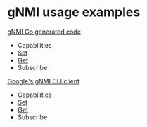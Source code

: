 # gNMI usage examples

[gNMI Go generated code](https://github.com/openconfig/gnmi/blob/master/proto/gnmi/gnmi.pb.go)
- Capabilities
- [Set](go-set.md)
- [Get](go-get.md)
- Subscribe

[Google's gNMI CLI client](https://github.com/openconfig/gnmi/tree/master/cmd/gnmi_cli)
- Capabilities
- [Set](cli-set.md)
- [Get](cli-get.md)
- Subscribe